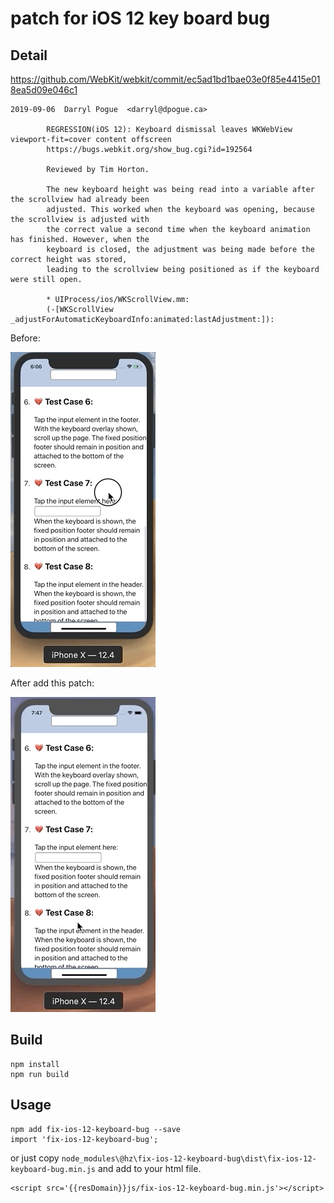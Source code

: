 # patch for iOS 12 key board bug

## Detail

https://github.com/WebKit/webkit/commit/ec5ad1bd1bae03e0f85e4415e018ea5d09e046c1

```
2019-09-06  Darryl Pogue  <darryl@dpogue.ca>

        REGRESSION(iOS 12): Keyboard dismissal leaves WKWebView viewport-fit=cover content offscreen
        https://bugs.webkit.org/show_bug.cgi?id=192564

        Reviewed by Tim Horton.

        The new keyboard height was being read into a variable after the scrollview had already been
        adjusted. This worked when the keyboard was opening, because the scrollview is adjusted with
        the correct value a second time when the keyboard animation has finished. However, when the
        keyboard is closed, the adjustment was being made before the correct height was stored,
        leading to the scrollview being positioned as if the keyboard were still open.

        * UIProcess/ios/WKScrollView.mm:
        (-[WKScrollView _adjustForAutomaticKeyboardInfo:animated:lastAdjustment:]):
```

Before:

![before](./doc/before.gif)

After add this patch:

![before](./doc/after.gif)




## Build

```
npm install 
npm run build
```

## Usage

```
npm add fix-ios-12-keyboard-bug --save
import 'fix-ios-12-keyboard-bug';
```

or just copy `node_modules\@hz\fix-ios-12-keyboard-bug\dist\fix-ios-12-keyboard-bug.min.js` and add to your html file.

```
<script src='{{resDomain}}js/fix-ios-12-keyboard-bug.min.js'></script>
```

